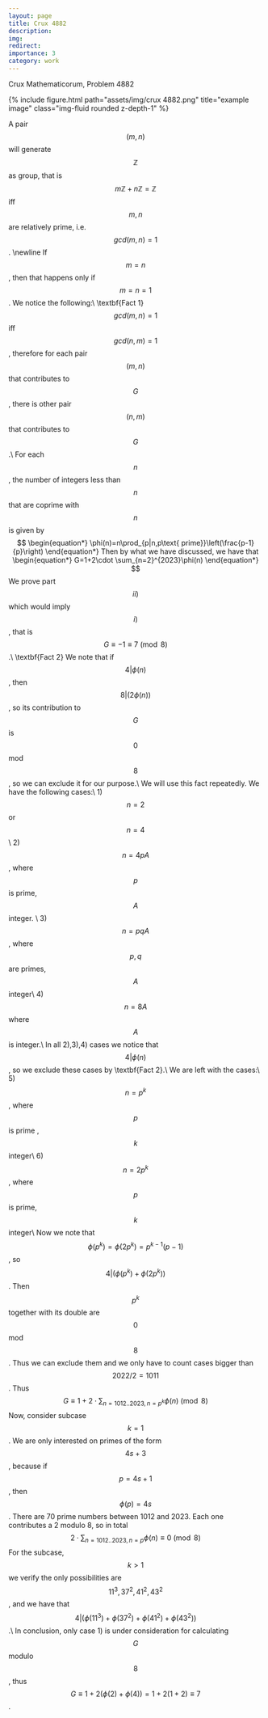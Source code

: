 ```yaml
---
layout: page
title: Crux 4882
description: 
img:
redirect: 
importance: 3
category: work
---
```


Crux Mathematicorum, Problem 4882
<div class="row">
    <div class="col-sm mt-3 mt-md-0">
        {% include figure.html path="assets/img/crux 4882.png" title="example image" class="img-fluid rounded z-depth-1" %}
    </div>
</div>


A pair $$(m,n)$$ will generate $$\mathbb{Z}$$ as group, that is $$m\mathbb{Z}+n\mathbb{Z}=\mathbb{Z}$$ iff $$m,n$$ are relatively prime, i.e. $$gcd(m,n)=1$$. \newline
If $$m=n$$, then that happens only if $$m=n=1$$.
We notice the following:\\
\textbf{Fact 1} $$gcd(m,n)=1$$ iff $$gcd(n,m)=1$$, therefore for each pair $$(m,n)$$ that contributes to $$G$$, there is other pair $$(n,m)
$$ that contributes to $$G$$.\\
For each $$n$$, the number of integers less than $$n$$ that are coprime with $$n$$ is given by
$$
\begin{equation*}
	\phi(n)=n\prod_{p|n,p\text{ prime}}\left(\frac{p-1}{p}\right)
\end{equation*} 
Then by what we have discussed, we have that
\begin{equation*}
	G=1+2\cdot \sum_{n=2}^{2023}\phi(n)
\end{equation*}
$$
We prove part $$ii)$$ which would imply $$i)$$, that is $$G\equiv -1\equiv 7 \pmod{8}$$.\\
\textbf{Fact 2} We note that if $$4|\phi(n)$$, then $$8|(2\phi(n))$$, so its contribution to $$G$$ is $$0$$ mod $$8$$, so we can exclude it for our purpose.\\ 
We will use this fact repeatedly.
We have the following cases:\\
1)$$n=2$$ or $$n=4$$ \\
2) $$n=4pA$$, where $$p$$ is prime, $$A$$ integer. \\
3) $$n=pqA$$, where $$p,q$$ are primes, $$A$$ integer\\
4) $$n=8A$$ where $$A$$ is integer.\\
In all 2),3),4) cases we notice that $$4|\phi(n)$$, so we exclude these cases by \textbf{Fact 2}.\\
We are left with the cases:\\
5) $$n=p^k$$, where $$p$$ is prime , $$k$$ integer\\
6) $$n=2p^k$$, where $$p$$ is prime, $$k$$ integer\\
Now we note that $$\phi(p^k)=\phi(2p^k)=p^{k-1}(p-1)$$, so $$4|(\phi(p^k)+\phi(2p^k))$$. Then $$p^k$$ together with its double are $$0$$ mod $$8$$. Thus we can exclude them and we only have to count cases bigger than $$2022/2=1011$$. Thus
$$
\begin{equation*}
	G\equiv 1+2\cdot \sum_{n=1012..2023,n=p^k}\phi(n)\pmod{8}
\end{equation*}
$$
Now, consider subcase $$k=1$$. We are only interested on primes of the form $$4s+3$$, because if $$p=4s+1$$, then $$\phi(p)=4s$$. There are 70 prime numbers between 1012 and 2023. Each one contributes a 2 modulo 8, so in total 
$$
\begin{equation*}
	2\cdot \sum_{n=1012..2023,n=p}\phi(n)\equiv 0 \pmod{8}
\end{equation*}
$$
For the subcase, $$k>1$$ we verify the only possibilities are $$11^3,37^2,41^2,43^2$$, and we have that $$4|(\phi(11^3)+\phi(37^2)+\phi(41^2)+\phi(43^2))$$.\\
In conclusion, only case 1) is under consideration for calculating $$G$$ modulo $$8$$, thus
$$G\equiv 1+2(\phi(2)+\phi(4))=1+2(1+2)\equiv 7$$.



